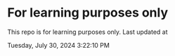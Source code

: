 # For learning purposes only
This repo is for learning purposes only.
Last updated at

Tuesday, July 30, 2024 3:22:10 PM

